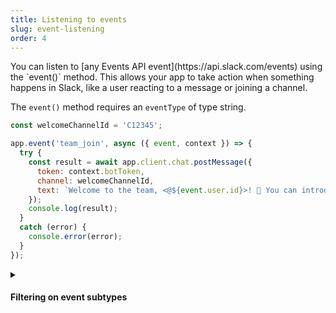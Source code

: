 ```yaml
---
title: Listening to events
slug: event-listening
order: 4
---
```


<div class="section-content">
You can listen to [any Events API event](https://api.slack.com/events) using the `event()` method. This allows your app to take action when something happens in Slack, like a user reacting to a message or joining a channel.

The `event()` method requires an `eventType` of type string.
</div>

```javascript
const welcomeChannelId = 'C12345';

app.event('team_join', async ({ event, context }) => {
  try {
    const result = await app.client.chat.postMessage({
      token: context.botToken,
      channel: welcomeChannelId,
      text: `Welcome to the team, <@${event.user.id}>! 🎉 You can introduce yourself in this channel.`
    });
    console.log(result);
  }
  catch (error) {
    console.error(error);
  }
});
```

<details markdown="0">
<summary class="section-head">
<h4 class="section-head">Filtering on event subtypes</h4>
</summary>

<div class="secondary-wrapper">

<div class="secondary-content">
You can filter on subtypes of events by using the built-in `matchEventSubtype()` middleware. Common message subtypes like `bot_message` and `message_replied` can be found [on the message event page](https://api.slack.com/events/message#message_subtypes).
</div>

```javascript
// event('message') is the same as message()
app.event('message', matchEventSubtype('bot_message'), async ({ event }) => {
  console.log(`The bot user ${event.user} said ${event.text}`);
});
```

</div>
</details>
